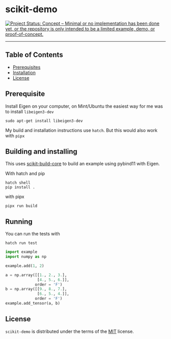 # scikit-demo

[![Project Status: Concept – Minimal or no implementation has been done yet, or the repository is only intended to be a limited example, demo, or proof-of-concept.](https://www.repostatus.org/badges/latest/concept.svg)](https://www.repostatus.org/#concept)

-----

## Table of Contents

- [Prerequisites](#prerequisite)
- [Installation](#installation)
- [License](#license)

## Prerequisite

Install Eigen on your computer, on Mint/Ubuntu the easiest way for me was to install `libeigen3-dev`

```console
sudo apt-get install libeigen3-dev
```

My build and installation instructions use `hatch`. But this would also work with `pipx`

## Building and installing

This uses [scikit-build-core](https://scikit-build-core.readthedocs.io/en/latest/index.html) to build an example using pybind11 with Eigen.

With hatch and pip

```console
hatch shell
pip install .
```

with pipx
```console
pipx run build
```

## Running

You can run the tests with

```console
hatch run test
```

```python
import example
import numpy as np

example.add(1, 2)

a = np.array([[1., 2., 3.],
              [4., 5., 6.]],
             order = 'F')
b = np.array([[9., 8., 7.],
              [6., 5., 4.]],
             order = 'F')
example.add_tensor(a, b)
```

## License

`scikit-demo` is distributed under the terms of the [MIT](https://spdx.org/licenses/MIT.html) license.
